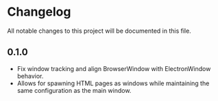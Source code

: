 # Changelog
All notable changes to this project will be documented in this file.

## 0.1.0
- Fix window tracking and align BrowserWindow with ElectronWindow behavior.
- Allows for spawning HTML pages as windows while maintaining the same configuration as the main window.